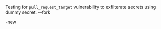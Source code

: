 Testing for `pull_request_target` vulnerability to exfilterate secrets using dummy secret.
--fork

-new
